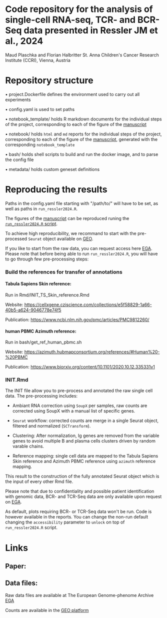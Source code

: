 # Code repository for the analysis of single-cell RNA-seq, TCR- and BCR-Seq data presented in Ressler JM et al., 2024
Maud Plaschka and Florian Halbritter
St. Anna Children's Cancer Research Institute (CCRI), Vienna, Austria

# Repository structure

•	project.Dockerfile defines the environment used to carry out all experiments

•	config.yaml is used to set paths

•	notebook_template/ holds R markdown documents for the individual steps of the project, corresponding to each of the figure of the [manuscript]()

•	notebook/ holds `html` and `md` reports for the individual steps of the project, corresponding to each of the figure of the [manuscript](), generated with the corresponding `notebook_template`

•	bash/ holds shell scripts to build and run the docker image, and to parse the config file

•	metadata/ holds custom geneset definitions


# Reproducing the results

Paths in the config.yaml file starting with "/path/to/" will have to be set, as well as paths in `run_ressler2024.R`.

The figures of the [manuscript]() can be reproduced runing the [`run_ressler2024.R` script](https://github.com/cancerbits/ressler2024_neobcc/blob/main/run_ressler2024.R). 

To achieve high reproducibility, we recommand to start with the pre-processed `Seurat` object available on [GEO]().  

If you like to start from the raw data, you can request access here [EGA](https://ega-archive.org/datasets/EGAD50000000371). 
Please note that before being able to run `run_ressler2024.R`, you will have to go through few pre-processing steps: 

### Build the references for transfer of annotations

#### Tabula Sapiens Skin reference:

Run in Rmd/INIT_TS_Skin_reference.Rmd

Website: https://cellxgene.cziscience.com/collections/e5f58829-1a66-40b5-a624-9046778e74f5

Publication: https://www.ncbi.nlm.nih.gov/pmc/articles/PMC9812260/

#### human PBMC Azimuth reference:

Run in bash/get_ref_human_pbmc.sh

Website: https://azimuth.hubmapconsortium.org/references/#Human%20-%20PBMC

Publication: https://www.biorxiv.org/content/10.1101/2020.10.12.335331v1

### INIT.Rmd

The INIT file allow you to pre-process and annotated the raw single cell data.
The pre-processing includes:

- Ambiant RNA correction using `SoupX` per samples, raw counts are corrected using SoupX with a manual list of specific genes.

- `Seurat` workflow: corrected counts are merge in a single Seurat object, filtered and normalized (`SCTransform`). 

- Clustering: After normalization, Ig genes are removed from the variable genes to avoid multiple B and plasma cells clusters driven by random varable chains.

- Reference mapping: single cell data are mapped to the Tabula Sapiens Skin reference and Azimuth PBMC reference using `azimuth` reference mapping.

This result to the construction of the fully annotated Seurat object which is the input of every other Rmd file.


Please note that due to confidentiality and possible patient identification with genomic data, BCR- and TCR-Seq data are only available upon request on [EGA](https://ega-archive.org/datasets/EGAD50000000371).

As default, plots requiring BCR- or TCR-Seq data won't be run. 
Code is however available in the reports. 
You can change the non-run default changing the `accessibility` parameter to `unlock` on top of `run_ressler2024.R` script.



# Links

## Paper: 

## Data files: 

Raw data files are available at The European Genome-phenome Archive [EGA](https://ega-archive.org/datasets/EGAD50000000371)

Counts are available in the [GEO platform]()


